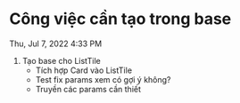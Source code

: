 # Công việc cần tạo trong base

Thu, Jul 7, 2022 4:33 PM

1. Tạo base cho ListTile
    * Tích hợp Card vào ListTile
    * Test fix params xem có gợi ý không?
    * Truyền các params cần thiết